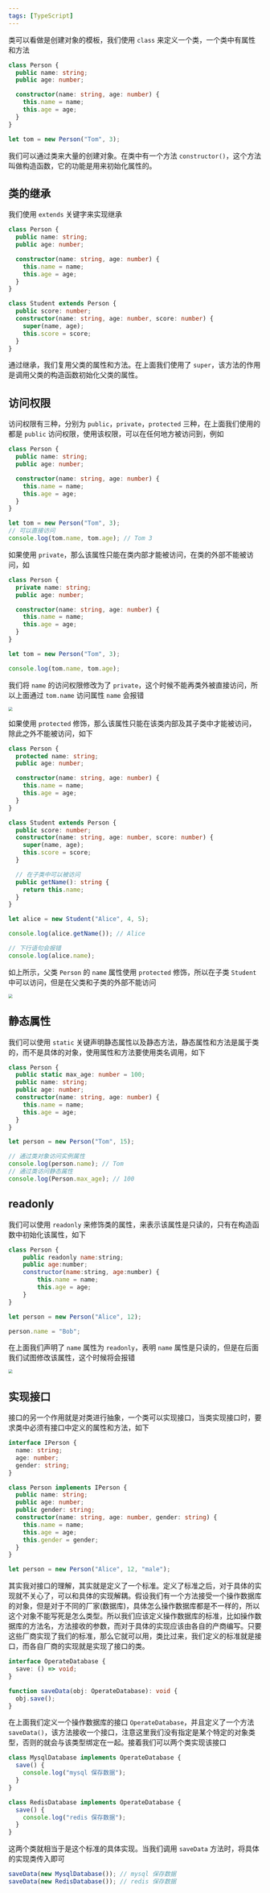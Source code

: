 ```yaml
---
tags: [TypeScript]
---
```


类可以看做是创建对象的模板，我们使用 `class` 来定义一个类，一个类中有属性和方法

```typescript
class Person {
  public name: string;
  public age: number;

  constructor(name: string, age: number) {
    this.name = name;
    this.age = age;
  }
}

let tom = new Person("Tom", 3);
```

我们可以通过类来大量的创建对象。在类中有一个方法 `constructor()`，这个方法叫做构造函数，它的功能是用来初始化属性的。

## 类的继承

我们使用 `extends` 关键字来实现继承

```typescript
class Person {
  public name: string;
  public age: number;

  constructor(name: string, age: number) {
    this.name = name;
    this.age = age;
  }
}

class Student extends Person {
  public score: number;
  constructor(name: string, age: number, score: number) {
    super(name, age);
    this.score = score;
  }
}
```

通过继承，我们复用父类的属性和方法。在上面我们使用了 `super`，该方法的作用是调用父类的构造函数初始化父类的属性。

## 访问权限

访问权限有三种，分别为 `public`，`private`，`protected` 三种，在上面我们使用的都是 `public` 访问权限，使用该权限，可以在任何地方被访问到，例如

```typescript
class Person {
  public name: string;
  public age: number;

  constructor(name: string, age: number) {
    this.name = name;
    this.age = age;
  }
}

let tom = new Person("Tom", 3);
// 可以直接访问
console.log(tom.name, tom.age); // Tom 3
```

如果使用 `private`，那么该属性只能在类内部才能被访问，在类的外部不能被访问，如

```typescript
class Person {
  private name: string;
  public age: number;

  constructor(name: string, age: number) {
    this.name = name;
    this.age = age;
  }
}

let tom = new Person("Tom", 3);

console.log(tom.name, tom.age);
```

我们将 `name` 的访问权限修改为了 `private`，这个时候不能再类外被直接访问，所以上面通过 `tom.name` 访问属性 `name` 会报错

<img src="https://cdn.jsdelivr.net/gh/LastKnightCoder/ImgHosting3@master/202204222034082022-04-22-20-34-08.png" style="zoom:50%"/>

如果使用 `protected` 修饰，那么该属性只能在该类内部及其子类中才能被访问，除此之外不能被访问，如下

```typescript
class Person {
  protected name: string;
  public age: number;

  constructor(name: string, age: number) {
    this.name = name;
    this.age = age;
  }
}

class Student extends Person {
  public score: number;
  constructor(name: string, age: number, score: number) {
    super(name, age);
    this.score = score;
  }

  // 在子类中可以被访问
  public getName(): string {
    return this.name;
  }
}

let alice = new Student("Alice", 4, 5);

console.log(alice.getName()); // Alice

// 下行语句会报错
console.log(alice.name);
```

如上所示，父类 `Person` 的 `name` 属性使用 `protected` 修饰，所以在子类 `Student` 中可以访问，但是在父类和子类的外部不能访问

<img src="https://cdn.jsdelivr.net/gh/LastKnightCoder/ImgHosting3@master/202204222034382022-04-22-20-34-39.png" style="zoom:50%"/>

## 静态属性

我们可以使用 `static` 关键声明静态属性以及静态方法，静态属性和方法是属于类的，而不是具体的对象，使用属性和方法要使用类名调用，如下

```typescript
class Person {
  public static max_age: number = 100;
  public name: string;
  public age: number;
  constructor(name: string, age: number) {
    this.name = name;
    this.age = age;
  }
}

let person = new Person("Tom", 15);

// 通过类对象访问实例属性
console.log(person.name); // Tom
// 通过类访问静态属性
console.log(Person.max_age); // 100
```

## readonly

我们可以使用 `readonly` 来修饰类的属性，来表示该属性是只读的，只有在构造函数中初始化该属性，如下

```javascript
class Person {
    public readonly name:string;
    public age:number;
    constructor(name:string, age:number) {
        this.name = name;
        this.age = age;
    }
}

let person = new Person("Alice", 12);

person.name = "Bob";
```

在上面我们声明了 `name` 属性为 `readonly`，表明 `name` 属性是只读的，但是在后面我们试图修改该属性，这个时候将会报错

<img src="https://cdn.jsdelivr.net/gh/LastKnightCoder/ImgHosting3@master/202204222035082022-04-22-20-35-09.png" style="zoom:50%"/>

## 实现接口

接口的另一个作用就是对类进行抽象，一个类可以实现接口，当类实现接口时，要求类中必须有接口中定义的属性和方法，如下

```typescript
interface IPerson {
  name: string;
  age: number;
  gender: string;
}

class Person implements IPerson {
  public name: string;
  public age: number;
  public gender: string;
  constructor(name: string, age: number, gender: string) {
    this.name = name;
    this.age = age;
    this.gender = gender;
  }
}

let person = new Person("Alice", 12, "male");
```

其实我对接口的理解，其实就是定义了一个标准。定义了标准之后，对于具体的实现就不关心了，可以和具体的实现解耦。假设我们有一个方法接受一个操作数据库的对象，但是对于不同的厂家(数据库)，具体怎么操作数据库都是不一样的，所以这个对象不能写死是怎么类型。所以我们应该定义操作数据库的标准，比如操作数据库的方法名，方法接收的参数，而对于具体的实现应该由各自的产商编写。只要这些厂商实现了我们的标准，那么它就可以用，类比过来，我们定义的标准就是接口，而各自厂商的实现就是实现了接口的类。

```typescript
interface OperateDatabase {
  save: () => void;
}

function saveData(obj: OperateDatabase): void {
  obj.save();
}
```

在上面我们定义一个操作数据库的接口 `OperateDatabase`，并且定义了一个方法 `saveData()`，该方法接收一个接口，注意这里我们没有指定是某个特定的对象类型，否则的就会与该类型绑定在一起。接着我们可以两个类实现该接口

```typescript
class MysqlDatabase implements OperateDatabase {
  save() {
    console.log("mysql 保存数据");
  }
}

class RedisDatabase implements OperateDatabase {
  save() {
    console.log("redis 保存数据");
  }
}
```

这两个类就相当于是这个标准的具体实现。当我们调用 `saveData` 方法时，将具体的实现类传入即可

```typescript
saveData(new MysqlDatabase()); // mysql 保存数据
saveData(new RedisDatabase()); // redis 保存数据
```
